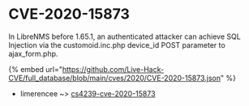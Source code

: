 # CVE-2020-15873

In LibreNMS before 1.65.1, an authenticated attacker can achieve SQL Injection via the customoid.inc.php device_id POST parameter to ajax_form.php.

{% embed url="https://github.com/Live-Hack-CVE/full_database/blob/main/cves/2020/CVE-2020-15873.json" %}


* limerencee ~> [cs4239-cve-2020-15873](https://www.alice-snow.ru/2020/database/cve-2020-15873/cs4239-cve-2020-15873-limerencee)